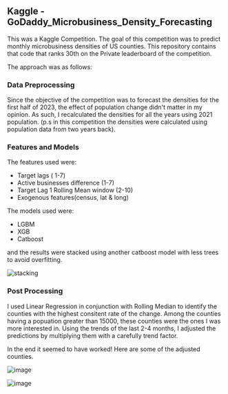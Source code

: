 ## Kaggle - GoDaddy_Microbusiness_Density_Forecasting
This was a Kaggle Competition. The goal of this competition was to predict monthly microbusiness densities of US counties. This repository contains that code that ranks 30th on the Private leaderboard of the competition.

The approach was as follows:

### Data Preprocessing
Since the objective of the competition was to forecast the densities for the first half of 2023, the effect of population change didn't matter in my opinion. As such, I recalculated the densities for all the years using 2021 population. (p.s in this competition the densities were calculated using population data from two years back).

### Features and Models
The features used were:

- Target lags ( 1-7)
- Active businesses difference (1-7)
- Target Lag 1 Rolling Mean window (2-10)
- Exogenous features(census, lat & long)

The models used were:

- LGBM
- XGB
- Catboost

and the results were stacked using another catboost model with less trees to avoid overfitting.

![stacking](https://github.com/Cheeetah97/GoDaddy_Microbusiness_Density_Forecasting/assets/62606459/196b9cf1-293d-4433-b536-b93f01add07b)

### Post Processing
I used Linear Regression in conjunction with Rolling Median to identify the counties with the highest consitent rate of the change. Among the counties having a popuation greater than 15000, these counties were the ones I was more interested in. Using the trends of the last 2-4 months, I adjusted the predictions by multiplying them with a carefully trend factor.

In the end it seemed to have worked! Here are some of the adjusted counties.

![image](https://github.com/Cheeetah97/GoDaddy_Microbusiness_Density_Forecasting/assets/62606459/b7e8b87f-5772-446a-aad9-81e7dff09326)

![image](https://github.com/Cheeetah97/GoDaddy_Microbusiness_Density_Forecasting/assets/62606459/9a36857e-48bf-4be7-85c0-597b068a3f7f)


